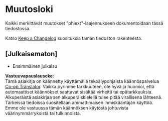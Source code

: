 <!--
CO_OP_TRANSLATOR_METADATA:
{
  "original_hash": "bd0afcb627d5754038537758315cbad7",
  "translation_date": "2025-05-09T05:25:30+00:00",
  "source_file": "code/09.UpdateSamples/Aug/vscode/phiext/CHANGELOG.md",
  "language_code": "fi"
}
-->
# Muutosloki

Kaikki merkittävät muutokset "phiext"-laajennukseen dokumentoidaan tässä tiedostossa.

Katso [Keep a Changelog](http://keepachangelog.com/) suosituksia tämän tiedoston rakenteesta.

## [Julkaisematon]

- Ensimmäinen julkaisu

**Vastuuvapauslauseke**:  
Tämä asiakirja on käännetty käyttämällä tekoälypohjaista käännöspalvelua [Co-op Translator](https://github.com/Azure/co-op-translator). Vaikka pyrimme tarkkuuteen, ole hyvä ja huomioi, että automaattiset käännökset saattavat sisältää virheitä tai epätarkkuuksia. Alkuperäistä asiakirjaa sen alkuperäiskielellä tulee pitää virallisena lähteenä. Tärkeissä tiedoissa suositellaan ammattimaisen ihmiskääntäjän käyttöä. Emme ole vastuussa tämän käännöksen käytöstä johtuvista väärinymmärryksistä tai tulkinnoista.